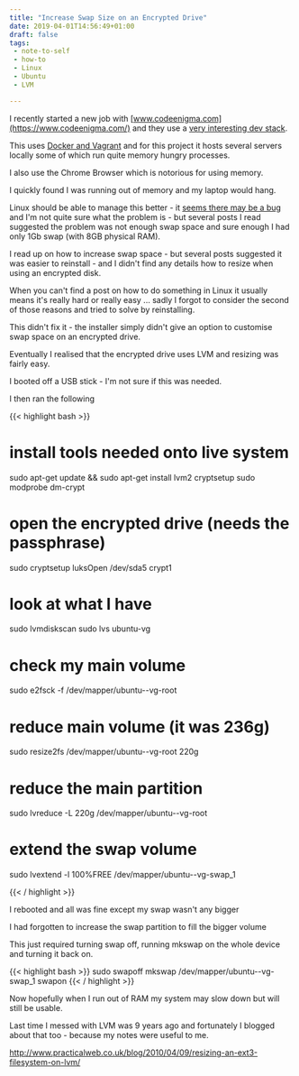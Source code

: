 ```yaml
---
title: "Increase Swap Size on an Encrypted Drive"
date: 2019-04-01T14:56:49+01:00
draft: false
tags:
 - note-to-self
 - how-to
 - Linux
 - Ubuntu
 - LVM

---
```



I recently started a new job with [www.codeenigma.com](https://www.codeenigma.com/) and they use a [very interesting dev stack](https://github.com/codeenigma/ce-vm).

This uses [Docker and Vagrant](https://blog.codeenigma.com/release-4-x-of-ce-vm-a-digression-about-docker-virtualbox-vagrant-and-docker-compose-d783a621073d) and for this project it hosts several servers locally some of which run quite memory hungry processes.

I also use the Chrome Browser which is notorious for using memory.

I quickly found I was running out of memory and my laptop would hang.

Linux should be able to manage this better - it [seems there may be a bug](https://unix.stackexchange.com/questions/373312/oom-killer-doesnt-work-properly-leads-to-a-frozen-os) and I'm not quite sure what the problem is - but several posts I read suggested the problem was not enough swap space and sure enough I had only 1Gb swap (with 8GB physical RAM).

I read up on how to increase swap space - but several posts suggested it was easier to reinstall - and I didn't find any details how to resize when using an encrypted disk.

When you can't find a post on how to do something in Linux it usually means it's really hard or really easy ... sadly I forgot to consider the second of those reasons and tried to solve by reinstalling.

This didn't fix it - the installer simply didn't give an option to customise swap space on an encrypted drive.


Eventually I realised that the encrypted drive uses LVM and resizing was fairly easy.

I booted off a USB stick - I'm not sure if this was needed.

I then ran the following

{{< highlight bash >}}
# install tools needed onto live system
sudo apt-get update && sudo apt-get install lvm2 cryptsetup
sudo modprobe dm-crypt

# open the encrypted drive (needs the passphrase)
sudo cryptsetup luksOpen /dev/sda5 crypt1

# look at what I have
sudo lvmdiskscan 
sudo lvs ubuntu-vg

# check my main volume 
sudo e2fsck -f /dev/mapper/ubuntu--vg-root 

# reduce main volume (it was 236g)
sudo resize2fs /dev/mapper/ubuntu--vg-root 220g

# reduce the main partition 
sudo lvreduce -L 220g /dev/mapper/ubuntu--vg-root 

# extend the swap volume
sudo lvextend -l 100%FREE  /dev/mapper/ubuntu--vg-swap_1

{{< / highlight >}}

I rebooted and all was fine except my swap wasn't any bigger

I had forgotten to increase the swap partition to fill the bigger volume

This just required turning swap off, running mkswap on the whole device and turning it back on.

{{< highlight bash >}}
sudo swapoff
mkswap /dev/mapper/ubuntu--vg-swap_1 
swapon
{{< / highlight >}}

Now hopefully when I run out of RAM my system may slow down but will still be usable.

Last time I messed with LVM was 9 years ago and fortunately I blogged about that too - because my notes were useful to me.

http://www.practicalweb.co.uk/blog/2010/04/09/resizing-an-ext3-filesystem-on-lvm/






